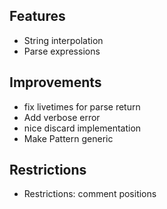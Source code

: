 ## Features
- String interpolation
- Parse expressions

## Improvements
- fix livetimes for parse return
- Add verbose error
- nice discard implementation
- Make Pattern generic

## Restrictions
- Restrictions: comment positions
